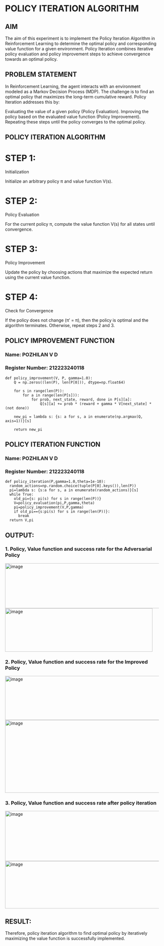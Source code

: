 # POLICY ITERATION ALGORITHM

## AIM
The aim of this experiment is to implement the Policy Iteration Algorithm in Reinforcement Learning to determine the optimal policy and corresponding value function for a given environment. Policy Iteration combines iterative policy evaluation and policy improvement steps to achieve convergence towards an optimal policy.

## PROBLEM STATEMENT
In Reinforcement Learning, the agent interacts with an environment modeled as a Markov Decision Process (MDP).
The challenge is to find an optimal policy that maximizes the long-term cumulative reward.
Policy Iteration addresses this by:

Evaluating the value of a given policy (Policy Evaluation).
Improving the policy based on the evaluated value function (Policy Improvement).
Repeating these steps until the policy converges to the optimal policy.

## POLICY ITERATION ALGORITHM
# STEP 1:
Initialization

Initialize an arbitrary policy π and value function V(s).

# STEP 2:
Policy Evaluation

For the current policy π, compute the value function V(s) for all states until convergence.

# STEP 3:
Policy Improvement

Update the policy by choosing actions that maximize the expected return using the current value function.
# STEP 4:
Check for Convergence

If the policy does not change (π′ = π), then the policy is optimal and the algorithm terminates.
Otherwise, repeat steps 2 and 3.

## POLICY IMPROVEMENT FUNCTION
### Name: POZHILAN V D
### Register Number: 212223240118
```
def policy_improvement(V, P, gamma=1.0):
    Q = np.zeros((len(P), len(P[0])), dtype=np.float64)

    for s in range(len(P)):
        for a in range(len(P[s])):
            for prob, next_state, reward, done in P[s][a]:
                Q[s][a] += prob * (reward + gamma * V[next_state] * (not done))

    new_pi = lambda s: {s: a for s, a in enumerate(np.argmax(Q, axis=1))}[s]

    return new_pi

```
## POLICY ITERATION FUNCTION
### Name: POZHILAN V D
### Register Number: 212223240118
```
def policy_iteration(P,gamma=1.0,theta=1e-10):
  random_actions=np.random.choice(tuple(P[0].keys()),len(P))
  pi=lambda s: {s:a for s, a in enumerate(random_actions)}[s]
  while True:
    old_pi={s: pi(s) for s in range(len(P))}
    V=policy_evaluation(pi,P,gamma,theta)
    pi=policy_improvement(V,P,gamma)
    if old_pi=={s:pi(s) for s in range(len(P))}:
      break
  return V,pi

```

## OUTPUT:
### 1. Policy, Value function and success rate for the Adversarial Policy
<img width="586" height="147" alt="image" src="https://github.com/user-attachments/assets/c49a2741-749b-4800-b877-65234992e345" />
<img width="483" height="142" alt="image" src="https://github.com/user-attachments/assets/6f657a99-cc5d-4a39-a35b-da1d180b0020" />


### 2. Policy, Value function and success rate for the Improved Policy
<img width="553" height="144" alt="image" src="https://github.com/user-attachments/assets/336983a8-8eb9-4f37-a3d8-4f3fc30a90e7" />
<img width="518" height="238" alt="image" src="https://github.com/user-attachments/assets/d7c60fff-9a24-450c-a349-3498e0118091" />


### 3. Policy, Value function and success rate after policy iteration
<img width="531" height="164" alt="image" src="https://github.com/user-attachments/assets/d4e18bbb-23bf-46a4-b061-db5ea4b64a47" />
<img width="557" height="155" alt="image" src="https://github.com/user-attachments/assets/b480556a-b399-43a7-a1a1-7ff04d64fc7d" />



## RESULT:
Therefore, policy iteration algorithm to find optimal policy by iteratively maximizing the value function is successfully implemented.
